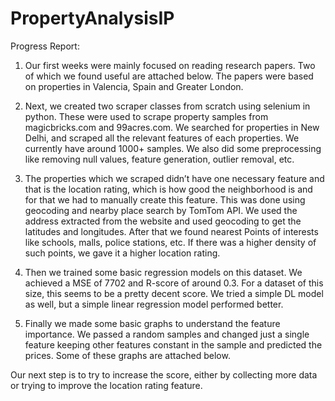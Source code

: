 # PropertyAnalysisIP

Progress Report:

1) Our first weeks were mainly focused on reading research papers. Two of which we found useful are attached below. The papers were based on properties in Valencia, Spain and Greater London.

2) Next, we created two scraper classes from scratch using selenium in python. These were used to scrape property samples from magicbricks.com and 99acres.com. We searched for properties in New Delhi, and scraped all the relevant features of each properties. We currently have around 1000+ samples. We also did some preprocessing like removing null values, feature generation, outlier removal, etc.

3) The properties which we scraped didn’t have one necessary feature and that is the location rating, which is how good the neighborhood is and for that we had to manually create this feature. This was done using geocoding and nearby place search by TomTom API. We used the address extracted from the website and used geocoding to get the latitudes and longitudes. After that we found nearest Points of interests like schools, malls, police stations, etc. If there was a higher density of such points, we gave it a higher location rating.

4) Then we trained some basic regression models on this dataset. We achieved a MSE of 7702 and R-score of  around 0.3. For a dataset of this size, this seems to be a pretty decent score. We tried a simple DL model as well, but a simple linear regression model performed better. 

5) Finally we made some basic graphs to understand the feature importance. We passed a random samples and changed just a single feature keeping other features constant in the sample and predicted the prices. Some of these graphs are attached below.

Our next step is to try to increase the score, either by collecting more data or trying to improve the location rating feature.
